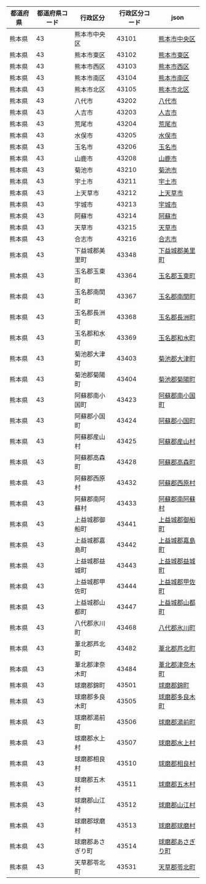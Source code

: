 |  都道府県  | 都道府県コード | 行政区分 | 行政区分コード | json |
|-----------|--------------|--------- |--------------|------|
| 熊本県 | 43 | 熊本市中央区 | 43101 | [熊本市中央区](/geojson/43/43101.json) |
| 熊本県 | 43 | 熊本市東区 | 43102 | [熊本市東区](/geojson/43/43102.json) |
| 熊本県 | 43 | 熊本市西区 | 43103 | [熊本市西区](/geojson/43/43103.json) |
| 熊本県 | 43 | 熊本市南区 | 43104 | [熊本市南区](/geojson/43/43104.json) |
| 熊本県 | 43 | 熊本市北区 | 43105 | [熊本市北区](/geojson/43/43105.json) |
| 熊本県 | 43 | 八代市 | 43202 | [八代市](/geojson/43/43202.json) |
| 熊本県 | 43 | 人吉市 | 43203 | [人吉市](/geojson/43/43203.json) |
| 熊本県 | 43 | 荒尾市 | 43204 | [荒尾市](/geojson/43/43204.json) |
| 熊本県 | 43 | 水俣市 | 43205 | [水俣市](/geojson/43/43205.json) |
| 熊本県 | 43 | 玉名市 | 43206 | [玉名市](/geojson/43/43206.json) |
| 熊本県 | 43 | 山鹿市 | 43208 | [山鹿市](/geojson/43/43208.json) |
| 熊本県 | 43 | 菊池市 | 43210 | [菊池市](/geojson/43/43210.json) |
| 熊本県 | 43 | 宇土市 | 43211 | [宇土市](/geojson/43/43211.json) |
| 熊本県 | 43 | 上天草市 | 43212 | [上天草市](/geojson/43/43212.json) |
| 熊本県 | 43 | 宇城市 | 43213 | [宇城市](/geojson/43/43213.json) |
| 熊本県 | 43 | 阿蘇市 | 43214 | [阿蘇市](/geojson/43/43214.json) |
| 熊本県 | 43 | 天草市 | 43215 | [天草市](/geojson/43/43215.json) |
| 熊本県 | 43 | 合志市 | 43216 | [合志市](/geojson/43/43216.json) |
| 熊本県 | 43 | 下益城郡美里町 | 43348 | [下益城郡美里町](/geojson/43/43348.json) |
| 熊本県 | 43 | 玉名郡玉東町 | 43364 | [玉名郡玉東町](/geojson/43/43364.json) |
| 熊本県 | 43 | 玉名郡南関町 | 43367 | [玉名郡南関町](/geojson/43/43367.json) |
| 熊本県 | 43 | 玉名郡長洲町 | 43368 | [玉名郡長洲町](/geojson/43/43368.json) |
| 熊本県 | 43 | 玉名郡和水町 | 43369 | [玉名郡和水町](/geojson/43/43369.json) |
| 熊本県 | 43 | 菊池郡大津町 | 43403 | [菊池郡大津町](/geojson/43/43403.json) |
| 熊本県 | 43 | 菊池郡菊陽町 | 43404 | [菊池郡菊陽町](/geojson/43/43404.json) |
| 熊本県 | 43 | 阿蘇郡南小国町 | 43423 | [阿蘇郡南小国町](/geojson/43/43423.json) |
| 熊本県 | 43 | 阿蘇郡小国町 | 43424 | [阿蘇郡小国町](/geojson/43/43424.json) |
| 熊本県 | 43 | 阿蘇郡産山村 | 43425 | [阿蘇郡産山村](/geojson/43/43425.json) |
| 熊本県 | 43 | 阿蘇郡高森町 | 43428 | [阿蘇郡高森町](/geojson/43/43428.json) |
| 熊本県 | 43 | 阿蘇郡西原村 | 43432 | [阿蘇郡西原村](/geojson/43/43432.json) |
| 熊本県 | 43 | 阿蘇郡南阿蘇村 | 43433 | [阿蘇郡南阿蘇村](/geojson/43/43433.json) |
| 熊本県 | 43 | 上益城郡御船町 | 43441 | [上益城郡御船町](/geojson/43/43441.json) |
| 熊本県 | 43 | 上益城郡嘉島町 | 43442 | [上益城郡嘉島町](/geojson/43/43442.json) |
| 熊本県 | 43 | 上益城郡益城町 | 43443 | [上益城郡益城町](/geojson/43/43443.json) |
| 熊本県 | 43 | 上益城郡甲佐町 | 43444 | [上益城郡甲佐町](/geojson/43/43444.json) |
| 熊本県 | 43 | 上益城郡山都町 | 43447 | [上益城郡山都町](/geojson/43/43447.json) |
| 熊本県 | 43 | 八代郡氷川町 | 43468 | [八代郡氷川町](/geojson/43/43468.json) |
| 熊本県 | 43 | 葦北郡芦北町 | 43482 | [葦北郡芦北町](/geojson/43/43482.json) |
| 熊本県 | 43 | 葦北郡津奈木町 | 43484 | [葦北郡津奈木町](/geojson/43/43484.json) |
| 熊本県 | 43 | 球磨郡錦町 | 43501 | [球磨郡錦町](/geojson/43/43501.json) |
| 熊本県 | 43 | 球磨郡多良木町 | 43505 | [球磨郡多良木町](/geojson/43/43505.json) |
| 熊本県 | 43 | 球磨郡湯前町 | 43506 | [球磨郡湯前町](/geojson/43/43506.json) |
| 熊本県 | 43 | 球磨郡水上村 | 43507 | [球磨郡水上村](/geojson/43/43507.json) |
| 熊本県 | 43 | 球磨郡相良村 | 43510 | [球磨郡相良村](/geojson/43/43510.json) |
| 熊本県 | 43 | 球磨郡五木村 | 43511 | [球磨郡五木村](/geojson/43/43511.json) |
| 熊本県 | 43 | 球磨郡山江村 | 43512 | [球磨郡山江村](/geojson/43/43512.json) |
| 熊本県 | 43 | 球磨郡球磨村 | 43513 | [球磨郡球磨村](/geojson/43/43513.json) |
| 熊本県 | 43 | 球磨郡あさぎり町 | 43514 | [球磨郡あさぎり町](/geojson/43/43514.json) |
| 熊本県 | 43 | 天草郡苓北町 | 43531 | [天草郡苓北町](/geojson/43/43531.json) |
